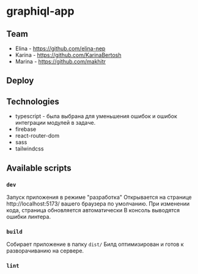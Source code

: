 # graphiql-app

## Team
- Elina - https://github.com/elina-nep
- Karina - https://github.com/KarinaBertosh
- Marina - https://github.com/makhitr

## Deploy


## Technologies
- typescript - была выбрана для уменьшения ошибок и ошибок интеграции модулей в задаче.
- firebase
- react-router-dom
- sass
- tailwindcss

## Available scripts

### `dev`
Запуск приложения в режиме "разработка" Открывается на странице http://localhost:5173/ вашего браузера по умолчанию.
При изменении кода, страница обновляется автоматически В консоль выводятся ошибки линтера.

### `build`
Собирает приложение в папку `dist/`
Билд оптимизирован и готов к разворачиванию на сервере.

### `lint`

